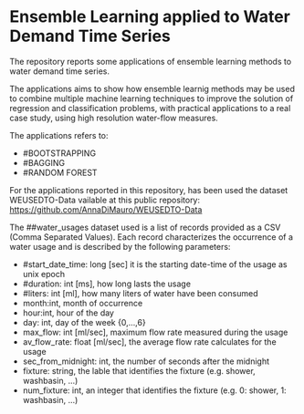 # Ensemble Learning applied to Water Demand Time Series

The repository reports some applications of ensemble learning methods to water demand time series. 

The applications aims to show how ensemble learnig methods may be used to combine multiple machine learning techniques to improve the solution of regression and classification problems, with practical applications to a real case study, using high resolution water-flow measures. 

The applications refers to:
* #BOOTSTRAPPING
* #BAGGING
* #RANDOM FOREST





For the applications reported in this repository, has been used the dataset WEUSEDTO-Data vailable at this public repository: https://github.com/AnnaDiMauro/WEUSEDTO-Data 

The ##water_usages dataset used is a list of records provided as a CSV (Comma Separated Values). Each record characterizes the occurrence of a water usage and is described by the following parameters:
*	#start_date_time: long [sec] it is the starting date-time of the usage as unix epoch
*	#duration: int [ms], how long lasts the usage
*	#liters: int [ml], how many liters of water have been consumed
*	month:int, month of occurrence
*	hour:int, hour of the day 
*	day: int, day of the week {0,…,6}
*	max_flow: int [ml/sec], maximum flow rate measured during the usage
*	av_flow_rate: float [ml/sec], the average flow rate calculates for the usage
*	sec_from_midnight: int, the number of seconds after the midnight
*	fixture: string, the lable that identifies the fixture (e.g. shower, washbasin, ...)
*	num_fixture: int, an integer that identifies the fixture (e.g. 0: shower, 1: washbasin, ...)
